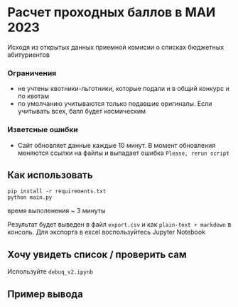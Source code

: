 # Расчет проходных баллов в МАИ 2023

Исходя из открытых данных приемной комисии 
о списках бюджетных абитуриентов 

### Ограничения
- не учтены квотники-льготники, которые подали и в общий конкурс и по квотам
- по умолчанию учитываются только подавшие оригиналы. Если учитывать всех, балл будет космическим

### Изветсные ошибки
- Cайт обновляет данные каждые 10 минут. В момент обновления меняются ссылки на файлы и выпадает ошибка `Please, rerun script`

## Как использовать

```
pip install -r requirements.txt
python main.py
```
время выполенения ~ 3 минуты

Результат будет выведен в файл `export.csv` и как `plain-text + markdown` в консоль. Для экспорта в excel воспользуйтесь Jupyter Notebook

## Хочу увидеть список / проверить сам

Используйте `debuq_v2.ipynb`

## Пример вывода

